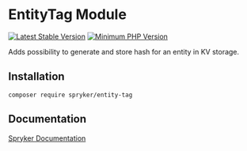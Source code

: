 # EntityTag Module
[![Latest Stable Version](https://poser.pugx.org/spryker/entity-tag/v/stable.svg)](https://packagist.org/packages/spryker/entity-tag)
[![Minimum PHP Version](https://img.shields.io/badge/php-%3E%3D%208.0-8892BF.svg)](https://php.net/)

Adds possibility to generate and store hash for an entity in KV storage.

## Installation

```
composer require spryker/entity-tag
```

## Documentation

[Spryker Documentation](https://docs.spryker.com)
